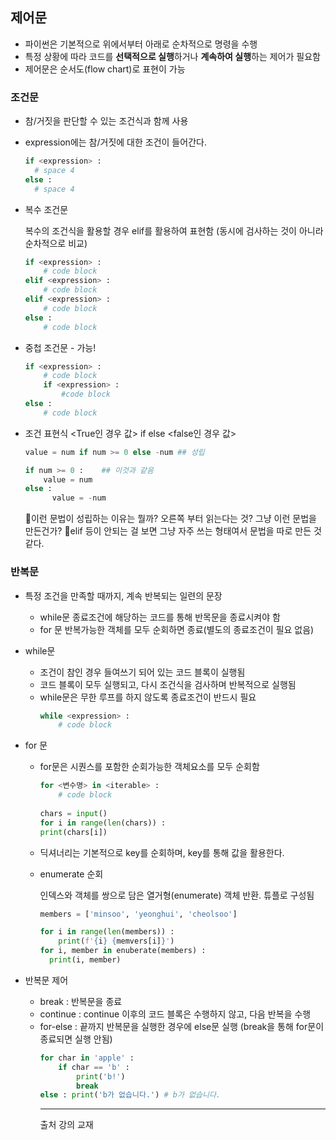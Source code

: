 ## 제어문
- 파이썬은 기본적으로 위에서부터 아래로 순차적으로 명령을 수행
- 특정 상황에 따라 코드를 **선택적으로 실행**하거나 **계속하여 실행**하는  제어가 필요함 
- 제어문은 순서도(flow chart)로 표현이 가능

### 조건문
- 참/거짓을 판단할 수 있는 조건식과 함께 사용

- expression에는 참/거짓에 대한 조건이 들어간다. 
  ```python
  if <expression> :
    # space 4
  else :
    # space 4
  ```
  
- 복수 조건문
  
  복수의 조건식을 활용할 경우 elif를 활용하여 표현함 (동시에 검사하는 것이 아니라 순차적으로 비교)
  
  ```python
  if <expression> :
      # code block
  elif <expression> :
      # code block
  elif <expression> :
      # code block
  else : 
      # code block
  ```
  
- 중첩 조건문 - 가능!
  ```python
  if <expression> :
      # code block
      if <expression> :
          #code block
  else : 
      # code block
  ```
  
- 조건 표현식
  <True인 경우 값> if <expression> else <false인 경우 값>
  
  ```python
  value = num if num >= 0 else -num ## 성립
  
  if num >= 0 :    ## 이것과 같음
      value = num
  else :
    	value = -num
  ```
  👀이런 문법이 성립하는 이유는 뭘까? 오른쪽 부터 읽는다는 것? 그냥 이런 문법을 만든건가?
  🐝elif 등이 안되는 걸 보면 그냥 자주 쓰는 형태여서 문법을 따로 만든 것 같다. 
  
### 반복문
- 특정 조건을 만족할 때까지, 계속 반복되는 일련의 문장
  - while문
    종료조건에 해당하는 코드를 통해 반목문을 종료시켜야 함
  - for 문
    반복가능한 객체를 모두 순회하면 종료(별도의 종료조건이 필요 없음)
  
- while문
  - 조건이 참인 경우 들여쓰기 되어 있는 코드 블록이 실행됨
  - 코드 블록이 모두 실행되고, 다시 조건식을 검사하며 반복적으로 실행됨
  - while문은 무한 루프를 하지 않도록 종료조건이 반드시 필요
    ```python
    while <expression> :
        # code block
    ```
  
- for 문
  - for문은 시퀀스를 포함한 순회가능한 객체요소를 모두 순회함
    ```python
    for <변수명> in <iterable> : 
        # code block
        
    chars = input()
    for i in range(len(chars)) :
    print(chars[i])
    ```
    
  - 딕셔너리는 기본적으로 key를 순회하며, key를 통해 값을 활용한다. 
  
  - enumerate 순회
  
    인덱스와 객체를 쌍으로 담은 열거형(enumerate) 객체 반환. 튜플로 구성됨
  
    ```python
    members = ['minsoo', 'yeonghui', 'cheolsoo']
    
    for i in range(len(members)) :
        print(f'{i} {memvers[i]}')
    for i, member in enuberate(members) :
      print(i, member)
    ```
  
    
  
    
  
- 반복문 제어
  - break : 반복문을 종료
  - continue : continue 이후의 코드 블록은 수행하지 않고, 다음 반복을 수행
  - for-else : 끝까지 반복문을 실행한 경우에  else문 실행 (break을 통해 for문이 종료되면 실행 안됨)
    ```python
    for char in 'apple' :
        if char == 'b' :
            print('b!')
            break
    else : print('b가 없습니다.') # b가 없습니다.
    ```
    ---
    출처
    강의 교재